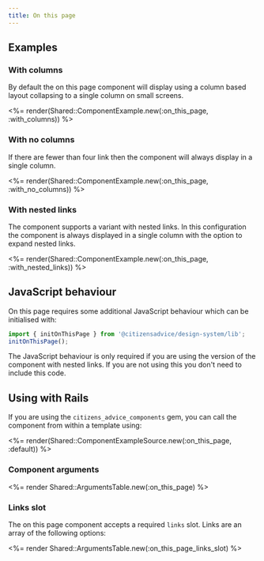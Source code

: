 ```yaml
---
title: On this page
---
```


## Examples

### With columns

By default the on this page component will display using a column based layout collapsing to a single column on small screens.

<%= render(Shared::ComponentExample.new(:on_this_page, :with_columns)) %>

### With no columns

If there are fewer than four link then the component will always display in a single column.

<%= render(Shared::ComponentExample.new(:on_this_page, :with_no_columns)) %>

### With nested links

The component supports a variant with nested links. In this configuration the component is always displayed in a single column with the option to expand nested links.

<%= render(Shared::ComponentExample.new(:on_this_page, :with_nested_links)) %>

## JavaScript behaviour

On this page requires some additional JavaScript behaviour which can be initialised with:

```js
import { initOnThisPage } from '@citizensadvice/design-system/lib';
initOnThisPage();
```

The JavaScript behaviour is only required if you are using the version of the component with nested links. If you are not using this you don't need to include this code.

## Using with Rails

If you are using the `citizens_advice_components` gem, you can call the component from within a template using:

<%= render(Shared::ComponentExampleSource.new(:on_this_page, :default)) %>

### Component arguments

<%= render Shared::ArgumentsTable.new(:on_this_page) %>

### Links slot

The on this page component accepts a required `links` slot. Links are an array of the following options:

<%= render Shared::ArgumentsTable.new(:on_this_page_links_slot) %>
